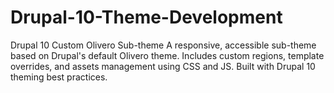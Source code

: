 # Drupal-10-Theme-Development
Drupal 10 Custom Olivero Sub-theme A responsive, accessible sub-theme based on Drupal's default Olivero theme. Includes custom regions, template overrides, and assets management using CSS and JS. Built with Drupal 10 theming best practices.
